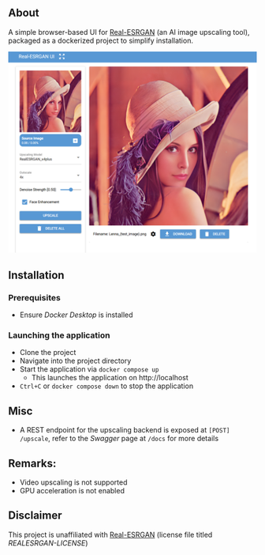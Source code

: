 ## About

A simple browser-based UI for [Real-ESRGAN](https://github.com/xinntao/Real-ESRGAN) (an AI image upscaling tool),
packaged as a dockerized project to simplify installation.

![image](./docs/preview.png)

## Installation

### Prerequisites
- Ensure *Docker Desktop* is installed

### Launching the application
- Clone the project
- Navigate into the project directory
- Start the application via `docker compose up`
  - This launches the application on http://localhost
- `Ctrl+C` or `docker compose down` to stop the application

## Misc
- A REST endpoint for the upscaling backend is exposed at `[POST] /upscale`, refer to the *Swagger* page at `/docs` for more details

## Remarks:
* Video upscaling is not supported
* GPU acceleration is not enabled

## Disclaimer
This project is unaffiliated with [Real-ESRGAN](https://github.com/xinntao/Real-ESRGAN) (license file titled *REALESRGAN-LICENSE*)


